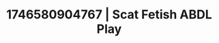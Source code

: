 ---
categories:
- Erotic vulnerability
- AI-generated
- Slow burn erotica
- Erotic dance
- Wet skin
- ASMR
- POV erotica
- Cosplay
image: /assets/images/1746580904767.jpg
layout: post
seo:
  description: Featured content with high-quality ABDL Play, Scat Fetish. HD images
    available.
  keywords: ABDL Play, Scat Fetish
  og_image: /assets/images/1746580904767.jpg
  schema_type: VisualArtwork
tags:
- ABDL Play
- '#1746580904767'
- Scat Fetish
title: 1746580904767 | Scat Fetish ABDL Play
---